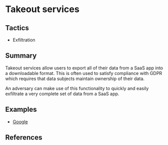 # Takeout services

## Tactics
* Exfiltration

## Summary
Takeout services allow users to export all of their data from a SaaS app into a downloadable format. This is often used to satisfy compliance with GDPR which requires that data subjects maintain ownership of their data.

An adversary can make use of this functionality to quickly and easily exfiltrate a very complete set of data from a SaaS app.

## Examples
* [Google](examples/google.md)

## References